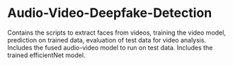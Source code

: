 # Audio-Video-Deepfake-Detection
Contains the scripts to extract faces from videos, training the video model, prediction on trained data, evaluation of test data for video analysis.
Includes the fused audio-video model to run on test data.
Includes the trained efficientNet model.
